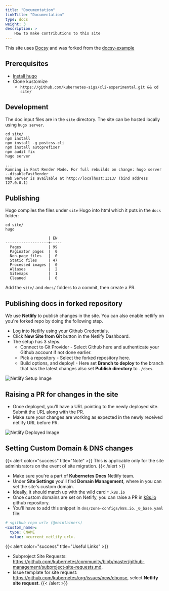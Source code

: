 ```yaml
---
title: "Documentation"
linkTitle: "Documentation"
type: docs
weight: 3
description: >
    How to make contributions to this site
---
```


This site uses [Docsy](https://www.docsy.dev) and was
forked from the [docsy-example](https://github.com/google/docsy-example)

## Prerequisites

- [Install hugo](https://gohugo.io/getting-started/installing/#fetch-from-github)
- Clone kustomize
  - `https://github.com/kubernetes-sigs/cli-experimental.git && cd site/`

## Development

The doc input files are in the `site` directory.  The site can be hosted locally using
`hugo server`.

```shell script
cd site/
npm install
npm install -g postcss-cli
npm install autoprefixer
npm audit fix
hugo server
```

```shell script
...
Running in Fast Render Mode. For full rebuilds on change: hugo server --disableFastRender
Web Server is available at http://localhost:1313/ (bind address 127.0.0.1)
```

## Publishing

Hugo compiles the files under `site` Hugo into html which it puts in the `docs` folder:

```shell script
cd site/
hugo
```

```shell script
                   | EN  
-------------------+-----
  Pages            | 99  
  Paginator pages  |  0  
  Non-page files   |  0  
  Static files     | 47  
  Processed images |  0  
  Aliases          |  2  
  Sitemaps         |  1  
  Cleaned          |  0  
```

Add the `site/` and `docs/` folders to a commit, then create a PR.

## Publishing docs in forked repository

We use **Netlify** to publish changes in the site. You can also enable netlify on you're forked repo
by doing the following step.

- Log into Netlify using your Github Credentials.
- Click **New Site from Git** button in the Netlify Dashboard.
- The setup has 3 steps.
  - Connect to Git Provider - Select Github here and authenticate your Github account if not done earlier.
  - Pick a repository - Select the forked repository here.
  - Build options, and deploy! - Here set **Branch to deploy** to the branch that has the latest changes also set **Publish directory** to `./docs`.

![Netlify Setup Image][setup]

## Raising a PR for changes in the site

- Once deployed, you'll have a URL pointing to the newly deployed site. Submit the URL along with the PR.
- Make sure your changes are working as expected in the newly received netlify URL before PR.

![Netlify Deployed Image][deploy]


## Setting Custom Domain & DNS changes

{{< alert color="success" title="Note" >}}
This is applicable only for the site adminisrators on the event of site migration.
{{< /alert >}}
- Make sure you're a part of **Kubernetes Docs** Netlify team.
- Under **Site Settings** you'll find **Domain Management**, where in you can set the site's custom domain.
- Ideally, it should match up with the wild card `*.k8s.io`
- Once custom domains are set on Netlify, you can raise a PR in [k8s.io](https://github.com/kubernetes/k8s.io) github repository.
- You'll have to add this snippet in `dns/zone-configs/k8s.io._0_base.yaml` file:
```yaml
# <github repo url> (@maintainers)
<custom_name>:
  type: CNAME
  value: <current_netlify_url>.
```
{{< alert color="success" title="Useful Links" >}}
- Subproject Site Requests: https://github.com/kubernetes/community/blob/master/github-management/subproject-site-requests.md.
- Issue template for site request: https://github.com/kubernetes/org/issues/new/choose, select **Netlify site request**.
{{< /alert >}}



[setup]: /images/netlify_setup.png
[deploy]: /images/netlify_deployed.png
